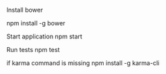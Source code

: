 
Install bower

npm install -g bower

Start application
npm start

Run tests
npm test

if karma command is missing
npm install -g karma-cli
